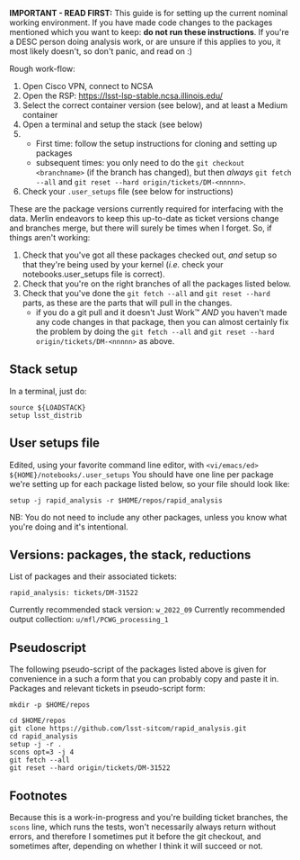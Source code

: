 **IMPORTANT - READ FIRST:**
This guide is for setting up the current nominal working environment.
If you have made code changes to the packages mentioned which you want to keep: **do not run these instructions**.
If you're a DESC person doing analysis work, or are unsure if this applies to you, it most likely doesn't, so don't panic, and read on :)

Rough work-flow:
1. Open Cisco VPN, connect to NCSA
2. Open the RSP: https://lsst-lsp-stable.ncsa.illinois.edu/
3. Select the correct container version (see below), and at least a Medium container
4. Open a terminal and setup the stack (see below)
5.
    * First time: follow the setup instructions for cloning and setting up packages
    * subsequent times: you only need to do the `git checkout <branchname>` (if the branch has changed), but then _always_ `git fetch --all` and `git reset --hard origin/tickets/DM-<nnnnn>`.
6. Check your `.user_setups` file (see below for instructions)

These are the package versions currently required for interfacing with the data.
Merlin endeavors to keep this up-to-date as ticket versions change and branches merge, but there will surely be times when I forget.
So, if things aren't working:

1. Check that you've got all these packages checked out, _and_ setup so that they're being used by your kernel (_i.e._ check your notebooks.user_setups file is correct).
2. Check that you're on the right branches of all the packages listed below.
3. Check that you've done the `git fetch --all` and `git reset --hard` parts, as these are the parts that will pull in the changes.
    - if you do a git pull and it doesn't Just Work™ *AND* you haven't made any code changes in that package, then you can almost certainly fix the problem by doing the `git fetch --all` and `git reset --hard origin/tickets/DM-<nnnnn>` as above.

Stack setup
-----------
In a terminal, just do:
```
source ${LOADSTACK}
setup lsst_distrib
```

User setups file
----------------
Edited, using your favorite command line editor, with
`<vi/emacs/ed> ${HOME}/notebooks/.user_setups`
You should have one line per package we're setting up for each package listed below, so your file should look like:
```
setup -j rapid_analysis -r $HOME/repos/rapid_analysis
```
NB: You do not need to include any other packages, unless you know what you're doing and it's intentional.

Versions: packages, the stack, reductions
-----------------------------------------
List of packages and their associated tickets:
```
rapid_analysis: tickets/DM-31522
```
Currently recommended stack version: `w_2022_09`
Currently recommended output collection: `u/mfl/PCWG_processing_1`


Pseudoscript
------------

The following pseudo-script of the packages listed above is given for convenience in a such a form that you can probably copy and paste it in.
Packages and relevant tickets in pseudo-script form:

```
mkdir -p $HOME/repos

cd $HOME/repos
git clone https://github.com/lsst-sitcom/rapid_analysis.git
cd rapid_analysis
setup -j -r .
scons opt=3 -j 4
git fetch --all
git reset --hard origin/tickets/DM-31522
```

Footnotes
---------
Because this is a work-in-progress and you're building ticket branches, the `scons` line, which runs the tests, won't necessarily always return without errors, and therefore I sometimes put it before the git checkout, and sometimes after, depending on whether I think it will succeed or not.
